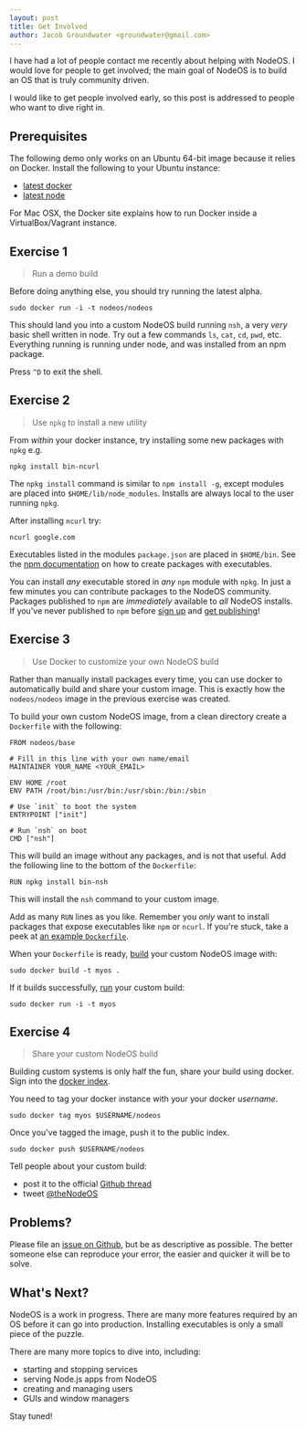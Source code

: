 ```yaml
---
layout: post 
title: Get Involved
author: Jacob Groundwater <groundwater@gmail.com>
---
```


I have had a lot of people contact me recently about helping with NodeOS.
I would love for people to get involved;
the main goal of NodeOS is to build an OS that is truly community driven.

I would like to get people involved early,
so this post is addressed to people who want to dive right in.

## Prerequisites

The following demo only works on an Ubuntu 64-bit image because it relies on Docker.
Install the following to your Ubuntu instance:

- [latest docker](http://www.docker.io/gettingstarted/#h_installation)
- [latest node](http://nodejs.org/)

For Mac OSX, the Docker site explains how to run Docker inside a VirtualBox/Vagrant instance.

## Exercise 1

> Run a demo build

Before doing anything else, you should try running the latest alpha.

    sudo docker run -i -t nodeos/nodeos

This should land you into a custom NodeOS build running `nsh`, a very *very* basic shell written in node.
Try out a few commands `ls`, `cat`, `cd`, `pwd`, etc.
Everything running is running under node, and was installed from an npm package.

Press `^D` to exit the shell.

## Exercise 2

> Use `npkg` to install a new utility

From *within* your docker instance,
try installing some new packages with `npkg` e.g.

    npkg install bin-ncurl

The `npkg install` command is similar to `npm install -g`,
except modules are placed into `$HOME/lib/node_modules`.
Installs are always local to the user running `npkg`.

After installing `ncurl` try:

    ncurl google.com

Executables listed in the modules `package.json`
are placed in `$HOME/bin`.
See the [npm documentation](https://npmjs.org/doc/json.html#bin) on how to create packages with executables.

You can install *any* executable stored in *any* `npm` module with `npkg`.
In just a few minutes you can contribute packages to the NodeOS community.
Packages published to `npm` are *immediately* available to *all* NodeOS installs.
If you've never published to `npm` before [sign up](https://npmjs.org/signup)
and [get publishing](https://npmjs.org/doc/publish.html)!

## Exercise 3

> Use Docker to customize your own NodeOS build

Rather than manually install packages every time,
you can use docker to automatically build and share your custom image.
This is exactly how the `nodeos/nodeos` image in the previous exercise was created.

To build your own custom NodeOS image, 
from a clean directory create a `Dockerfile` with the following:

    FROM nodeos/base
    
    # Fill in this line with your own name/email
    MAINTAINER YOUR_NAME <YOUR_EMAIL>
    
    ENV HOME /root
    ENV PATH /root/bin:/usr/bin:/usr/sbin:/bin:/sbin
    
    # Use `init` to boot the system
    ENTRYPOINT ["init"]
    
    # Run `nsh` on boot
    CMD ["nsh"]

This will build an image without any packages, and is not that useful.
Add the following line to the bottom of the `Dockerfile`:

    RUN npkg install bin-nsh

This will install the `nsh` command to your custom image.

Add as many `RUN` lines as you like.
Remember you *only* want to install packages that expose executables like `npm` or `ncurl`.
If you're stuck, take a peek at [an example `Dockerfile`](https://gist.github.com/jacobgroundwater/6748863).

When your `Dockerfile` is ready, [build](http://docs.docker.io/en/latest/commandline/command/build/) your custom NodeOS image with:

    sudo docker build -t myos .

If it builds successfully, [run](http://docs.docker.io/en/latest/commandline/command/run/) your custom build:

    sudo docker run -i -t myos


## Exercise 4

> Share your custom NodeOS build

Building custom systems is only half the fun,
share your build using docker.
Sign into the [docker index](https://index.docker.io/).

You need to tag your docker instance with your your docker *username*.

    sudo docker tag myos $USERNAME/nodeos

Once you've tagged the image, push it to the public index.

    sudo docker push $USERNAME/nodeos

Tell people about your custom build:

- post it to the official [Github thread](https://github.com/NodeOS/NodeOS/issues/15)
- tweet [@theNodeOS](https://twitter.com/thenodeos)


## Problems?

Please file an [issue on Github](https://github.com/NodeOS/Docker-NodeOS/issues/new), but be as descriptive as possible.
The better someone else can reproduce your error, the easier and quicker it will be to solve.

## What's Next?

NodeOS is a work in progress.
There are many more features required by an OS before it can go into production.
Installing executables is only a small piece of the puzzle.

There are many more topics to dive into, including:

- starting and stopping services
- serving Node.js apps from NodeOS
- creating and managing users
- GUIs and window managers

Stay tuned!
